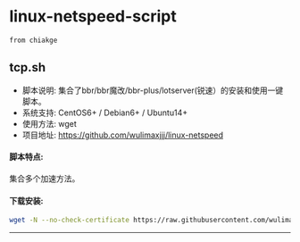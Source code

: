 linux-netspeed-script
=====
`from chiakge`

## tcp.sh

- 脚本说明: 集合了bbr/bbr魔改/bbr-plus/lotserver(锐速）的安装和使用一键脚本。
- 系统支持: CentOS6+ / Debian6+ / Ubuntu14+
- 使用方法: wget
- 项目地址: https://github.com/wulimaxjjj/linux-netspeed

#### 脚本特点:
集合多个加速方法。

#### 下载安装:
``` bash
wget -N --no-check-certificate https://raw.githubusercontent.com/wulimaxjjj/linux-netspeed/master/tcp.sh && chmod +x tcp.sh && ./tcp.sh
```

---
